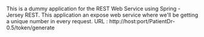 This is a dummy application for the REST Web Service using Spring - Jersey REST. 
This application an expose web service where we'll be getting a unique number in every request.
URL : http://host:port/PatientDr-0.5/token/generate